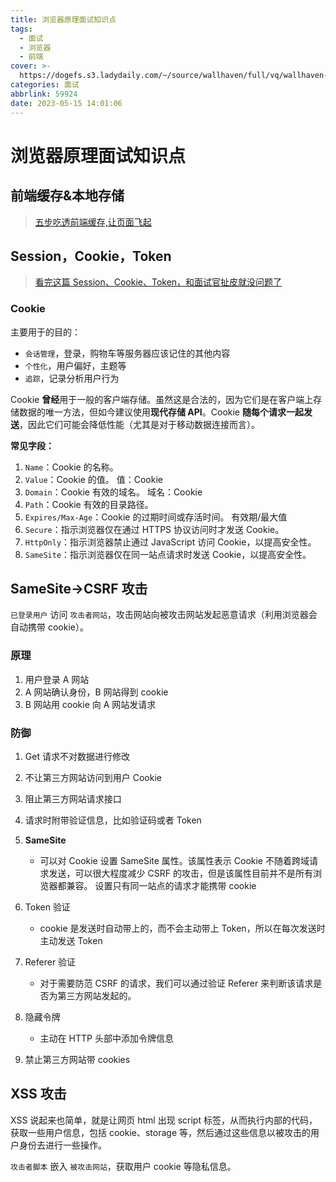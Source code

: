 ```yaml
---
title: 浏览器原理面试知识点
tags:
  - 面试
  - 浏览器
  - 前端
cover: >-
  https://dogefs.s3.ladydaily.com/~/source/wallhaven/full/vq/wallhaven-vqgzql.png
categories: 面试
abbrlink: 59924
date: 2023-05-15 14:01:06
---
```


# 浏览器原理面试知识点

## 前端缓存&本地存储

> [五步吃透前端缓存,让页面飞起 ](https://juejin.cn/post/6993358764481085453)

## Session，Cookie，Token

> [看完这篇 Session、Cookie、Token，和面试官扯皮就没问题了](https://juejin.cn/post/6844904115080790023)

### Cookie

主要用于的目的：

- `会话管理`，登录，购物车等服务器应该记住的其他内容
- `个性化`，用户偏好，主题等
- `追踪`，记录分析用户行为

Cookie **曾经**用于一般的客户端存储。虽然这是合法的，因为它们是在客户端上存储数据的唯一方法，但如今建议使用**现代存储 API**。Cookie **随每个请求一起发送**，因此它们可能会降低性能（尤其是对于移动数据连接而言）。

**常见字段：**

1. `Name`：Cookie 的名称。
2. `Value`：Cookie 的值。 值：Cookie
3. `Domain`：Cookie 有效的域名。 域名：Cookie
4. `Path`：Cookie 有效的目录路径。
5. `Expires/Max-Age`：Cookie 的过期时间或存活时间。 有效期/最大值
6. `Secure`：指示浏览器仅在通过 HTTPS 协议访问时才发送 Cookie。
7. `HttpOnly`：指示浏览器禁止通过 JavaScript 访问 Cookie，以提高安全性。
8. `SameSite`：指示浏览器仅在同一站点请求时发送 Cookie，以提高安全性。

## SameSite->CSRF 攻击

`已登录用户` 访问 `攻击者网站`，攻击网站向被攻击网站发起恶意请求（利用浏览器会自动携带 cookie）。

### 原理

1. 用户登录 A 网站
2. A 网站确认身份，B 网站得到 cookie
3. B 网站用 cookie 向 A 网站发请求

### 防御

1. Get 请求不对数据进行修改
2. 不让第三方网站访问到用户 Cookie
3. 阻止第三方网站请求接口
4. 请求时附带验证信息，比如验证码或者 Token
5. **SameSite**
   - 可以对 Cookie 设置 SameSite 属性。该属性表示 Cookie 不随着跨域请求发送，可以很大程度减少 CSRF 的攻击，但是该属性目前并不是所有浏览器都兼容。 设置只有同一站点的请求才能携带 cookie
6. Token 验证
   - cookie 是发送时自动带上的，而不会主动带上 Token，所以在每次发送时主动发送 Token
7. Referer 验证
   - 对于需要防范 CSRF 的请求，我们可以通过验证 Referer 来判断该请求是否为第三方网站发起的。
8. 隐藏令牌

   - 主动在 HTTP 头部中添加令牌信息

9. 禁止第三方网站带 cookies

## XSS 攻击

XSS 说起来也简单，就是让网页 html 出现 script 标签，从而执行内部的代码，获取一些用户信息，包括 cookie、storage 等，然后通过这些信息以被攻击的用户身份去进行一些操作。

`攻击者脚本` 嵌入 `被攻击网站`，获取用户 cookie 等隐私信息。
